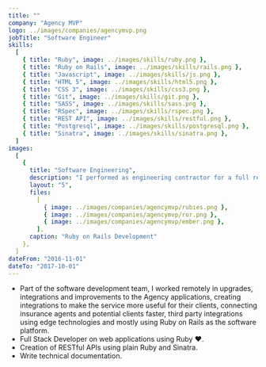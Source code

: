 ```yaml
---
title: ""
company: "Agency MVP"
logo: ../images/companies/agencymvp.png
jobTitle: "Software Engineer"
skills:
  [
    { title: "Ruby", image: ../images/skills/ruby.png },
    { title: "Ruby on Rails", image: ../images/skills/rails.png },
    { title: "Javascript", image: ../images/skills/js.png },
    { title: "HTML 5", image: ../images/skills/html5.png },
    { title: "CSS 3", image: ../images/skills/css3.png },
    { title: "Git", image: ../images/skills/git.png },
    { title: "SASS", image: ../images/skills/sass.png },
    { title: "RSpec", image: ../images/skills/rspec.png },
    { title: "REST API", image: ../images/skills/restful.png },
    { title: "Postgresql", image: ../images/skills/postgresql.png },
    { title: "Sinatra", image: ../images/skills/sinatra.png },
  ]
images:
  [
    {
      title: "Software Engineering",
      description: "I performed as engineering contractor for a full remote team based in the US, lots of Ruby and Ember this time.",
      layout: "5",
      files:
        [
          { image: ../images/companies/agencymvp/rubies.png },
          { image: ../images/companies/agencymvp/ror.png },
          { image: ../images/companies/agencymvp/ember.png },
        ],
      caption: "Ruby on Rails Development"
    },
  ]
dateFrom: "2016-11-01"
dateTo: "2017-10-01"
---
```


- Part of the software development team, I worked remotely in upgrades, integrations and improvements to the Agency applications, creating integrations to make the service more useful for their clients, connecting insurance agents and potential clients faster, third party integrations using edge technologies and mostly using Ruby on Rails as the software platform.
- Full Stack Developer on web applications using Ruby ❤️.
- Creation of RESTful APIs using plain Ruby and Sinatra.
- Write technical documentation.